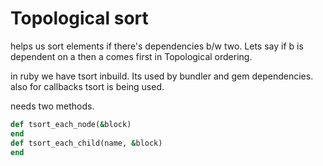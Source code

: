 # Topological sort

helps us sort elements if there's dependencies b/w two. Lets say if b is dependent on a then a comes first in Topological ordering.


in ruby we have tsort inbuild. Its used by bundler and gem dependencies. also for callbacks tsort is being used.

needs two methods. 

```ruby
def tsort_each_node(&block)
end
def tsort_each_child(name, &block)
end
```

